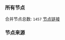 ### 所有节点
合并节点总数: `1457`
[节点链接](https://raw.githubusercontent.com/rzhy1/11/master/sub/sub_merge_base64.txt)

### 节点来源